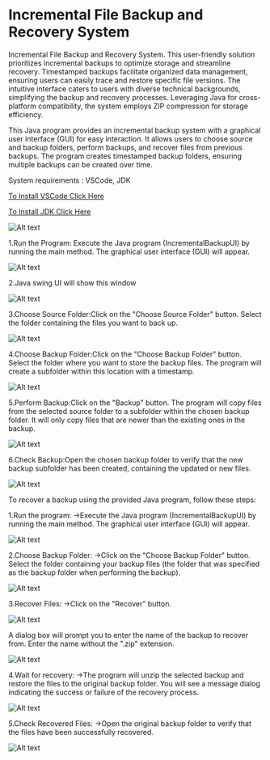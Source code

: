 # Incremental File Backup and Recovery System
Incremental File Backup and Recovery System. This user-friendly solution prioritizes incremental backups to optimize storage and streamline recovery. Timestamped backups facilitate organized data management, ensuring users can easily trace and restore specific file versions. The intuitive interface caters to users with diverse technical backgrounds, simplifying the backup and recovery processes. Leveraging Java for cross-platform compatibility, the system employs ZIP compression for storage efficiency.

This Java program provides an incremental backup system with a graphical user interface (GUI) for easy interaction. It allows users to choose source and backup folders, perform backups, and recover files from previous backups. The program creates timestamped backup folders, ensuring multiple backups can be created over time.

System requirements : VSCode, JDK

[To Install VSCode Click Here](https://code.visualstudio.com/download)

[To Install JDK Click Here](https://www.oracle.com/java/technologies/downloads/)


![Alt text](jdk-version.png)

1.Run the Program: Execute the Java program (IncrementalBackupUI) by running the main method. The graphical user interface (GUI) will appear.

![Alt text](image-1.png)

2.Java swing UI will show this window

![Alt text](image-2.png)

3.Choose Source Folder:Click on the "Choose Source Folder" button. Select the folder containing the files you want to back up.

![Alt text](image-3.png)

4.Choose Backup Folder:Click on the "Choose Backup Folder" button. Select the folder where you want to store the backup files. The program will create a subfolder within this location with a timestamp.

![Alt text](image-4.png)

5.Perform Backup:Click on the "Backup" button. The program will copy files from the selected source folder to a subfolder within the chosen backup folder. It will only copy files that are newer than the existing ones in the backup.

![Alt text](image-5.png)

6.Check Backup:Open the chosen backup folder to verify that the new backup subfolder has been created, containing the updated or new files.

![Alt text](image-6.png)

To recover a backup using the provided Java program, follow these steps:

1.Run the program: ->Execute the Java program (IncrementalBackupUI) by running the main method. The graphical user interface (GUI) will appear.

![Alt text](image-7.png)

2.Choose Backup Folder: ->Click on the "Choose Backup Folder" button. Select the folder containing your backup files (the folder that was specified as the backup folder when performing the backup).

![Alt text](image-8.png)

3.Recover Files: ->Click on the "Recover" button.

![Alt text](image-9.png)

A dialog box will prompt you to enter the name of the backup to recover from. Enter the name without the ".zip" extension.

![Alt text](image-10.png)

4.Wait for recovery: ->The program will unzip the selected backup and restore the files to the original backup folder. You will see a message dialog indicating the success or failure of the recovery process.

![Alt text](image-11.png)

5.Check Recovered Files: ->Open the original backup folder to verify that the files have been successfully recovered.

![Alt text](image-12.png)

